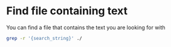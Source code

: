 # Find file containing text

You can find a file that contains the text you are looking for with

```bash
grep -r '{search_string}' ./
```